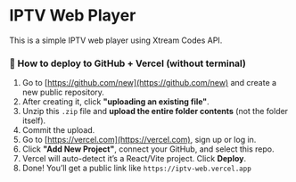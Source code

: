 # IPTV Web Player

This is a simple IPTV web player using Xtream Codes API.

### 🚀 How to deploy to GitHub + Vercel (without terminal)

1. Go to [https://github.com/new](https://github.com/new) and create a new public repository.
2. After creating it, click **"uploading an existing file"**.
3. Unzip this `.zip` file and **upload the entire folder contents** (not the folder itself).
4. Commit the upload.
5. Go to [https://vercel.com](https://vercel.com), sign up or log in.
6. Click **"Add New Project"**, connect your GitHub, and select this repo.
7. Vercel will auto-detect it’s a React/Vite project. Click **Deploy**.
8. Done! You’ll get a public link like `https://iptv-web.vercel.app`